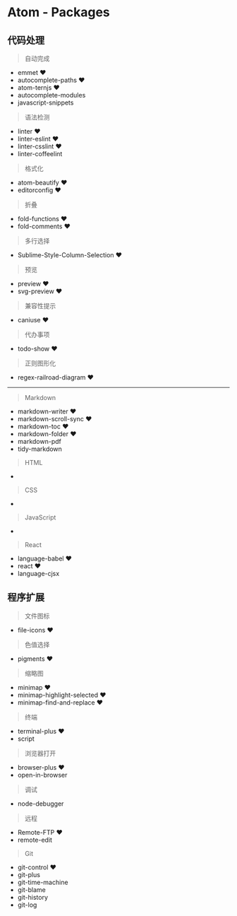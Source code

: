 # Atom - Packages

## 代码处理

> 自动完成

* emmet ♥
* autocomplete-paths ♥
* atom-ternjs ♥
* autocomplete-modules
* javascript-snippets

> 语法检测

* linter ♥
* linter-eslint ♥
* linter-csslint ♥
* linter-coffeelint

> 格式化

* atom-beautify ♥
* editorconfig ♥

> 折叠

* fold-functions ♥
* fold-comments ♥

> 多行选择

* Sublime-Style-Column-Selection ♥

> 预览

* preview ♥
* svg-preview ♥

> 兼容性提示

* caniuse ♥

> 代办事项

* todo-show ♥

> 正则图形化

* regex-railroad-diagram ♥

---

> Markdown

* markdown-writer ♥
* markdown-scroll-sync ♥
* markdown-toc ♥
* markdown-folder ♥
* markdown-pdf
* tidy-markdown

> HTML

*

> CSS

*

> JavaScript

*

> React

* language-babel ♥
* react ♥
* language-cjsx

## 程序扩展

> 文件图标

* file-icons ♥

> 色值选择

* pigments ♥

> 缩略图

* minimap ♥
* minimap-highlight-selected ♥
* minimap-find-and-replace ♥

> 终端

* terminal-plus ♥
* script

> 浏览器打开

* browser-plus ♥
* open-in-browser

> 调试

* node-debugger

> 远程

* Remote-FTP ♥
* remote-edit

> Git

* git-control ♥
* git-plus
* git-time-machine
* git-blame
* git-history
* git-log